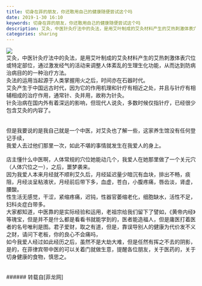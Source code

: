 ```yaml
---
title: 切身在菲的朋友，你还敢用自己的健康随便尝试这个吗
date: 2019-1-30 16:10
keywords: 切身在菲的朋友，你还敢用自己的健康随便尝试这个吗
description: 艾灸，中医针灸疗法中的灸法，是用艾叶制成的艾灸材料产生的艾热刺激体表穴位或特定部位，通过激发经气的活动来调整人体紊乱的生理生化功能，从而达到防病治病目的的一种治疗方法。灸法的运用当起源于人类掌握用火之后，时间亦在石器时代。艾灸产生于中国远古时代，因为它的作用机理和针疗有相近之处，并且与针疗有相辅相成的治疗作用，通常针、灸并用，故称为针灸。针灸治病在国内外有着深远的影响，但现代人说灸，多数时候仅指针疗，已经很少包含艾灸的内容了。但是我要说的是我自己就是一个中医，对艾灸也了解一些，这家养生馆没有任何登记手续，我爱人去过他们那里一次，如此不堪的事情就发生在我爱人的身上。店主懂什么中医啊，人体常规的穴位她能动几个，我爱人在她那里做了一个关元穴（人体穴位之一），之后，噩梦袭来。因为我爱人本来月经就不顺利艾久后，月经延迟量少暗沉有血块，排出不畅，痰阻，月经淡呈粘液状，月经前后带下多，血虚，苍白，小腹疼痛，唇齿淡，肾虚，腰酸。性生活无感觉，干涩，紧缩疼痛，迟钝，性器官萎缩老化，细胞缺水，活性不足，妇科炎症白带多。大家都知道，中医靠的是实际经验和运用，老祖宗给我们留下了譬如，《黄帝内经》等瑰宝，但是并不是什么都是看看书就能学到的，医者能造福人，但是庸医打着医者的名号唯利是图。君子爱财，取之有道，但是，靠误导别人的健康为代价发不义之财，请问下老板，你的良心不会痛吗，如今我爱人经过如此经历之后，虽然不是大劫大难，但是任然有挥之不去的阴影，是的，在菲律宾带中医的可以关着门就做生意，提醒各位朋友，关于医药的，关于切身健康的食物，慎思之。
categories: sharing
---
```

<td class="t_f" id="postmessage_2854223">


<img aid="1072784" data-cf-modified-62ad66e14ff2010df2c149be-="" file="data/attachment/forum/201901/30/160920eoeds3233re6llcc.png.thumb.jpg" id="aimg_1072784" inpost="1" onclick="" onmouseover="" src="http://www.flw.ph/data/attachment/forum/201901/30/160920eoeds3233re6llcc.png" style="cursor:pointer" zoomfile="data/attachment/forum/201901/30/160920eoeds3233re6llcc.png"/>


<br/>
艾灸，中医针灸疗法中的灸法，是用艾叶制成的艾灸材料产生的艾热刺激体表穴位或特定部位，通过激发经气的活动来调整人体紊乱的生理生化功能，从而达到防病治病目的的一种治疗方法。<br/>
灸法的运用当起源于人类掌握用火之后，时间亦在石器时代。<br/>
艾灸产生于中国远古时代，因为它的作用机理和针疗有相近之处，并且与针疗有相辅相成的治疗作用，通常针、灸并用，故称为针灸。<br/>
针灸治病在国内外有着深远的影响，但现代人说灸，多数时候仅指针疗，已经很少包含艾灸的内容了。<br/>
<br/>
<br/>
但是我要说的是我自己就是一个中医，对艾灸也了解一些，这家养生馆没有任何登记手续，<br/>
我爱人去过他们那里一次，如此不堪的事情就发生在我爱人的身上。<br/>
<br/>
店主懂什么中医啊，人体常规的穴位她能动几个，我爱人在她那里做了一个关元穴（人体穴位之一），之后，噩梦袭来。<br/>
因为我爱人本来月经就不顺利艾久后，月经延迟量少暗沉有血块，排出不畅，痰阻，月经淡呈粘液状，月经前后带下多，血虚，苍白，小腹疼痛，唇齿淡，肾虚，腰酸。<br/>
性生活无感觉，干涩，紧缩疼痛，迟钝，性器官萎缩老化，细胞缺水，活性不足，妇科炎症白带多。<br/>
大家都知道，中医靠的是实际经验和运用，老祖宗给我们留下了譬如，《黄帝内经》等瑰宝，但是并不是什么都是看看书就能学到的，医者能造福人，但是庸医打着医者的名号唯利是图。君子爱财，取之有道，但是，靠误导别人的健康为代价发不义之财，请问下老板，你的良心不会痛吗，<br/>
如今我爱人经过如此经历之后，虽然不是大劫大难，但是任然有挥之不去的阴影，<br/>
是的，在菲律宾带中医的可以关着门就做生意，提醒各位朋友，关于医药的，关于切身健康的食物，慎思之。<br/>
<br/>
<br/>
</td>
###### 转载自[菲龙网]
